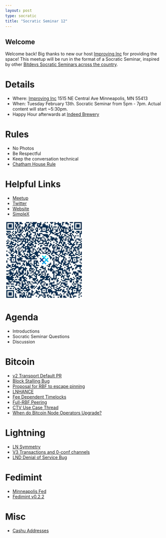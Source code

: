 ```yaml
---
layout: post
type: socratic
title: "Socratic Seminar 12"
---
```


## Welcome

Welcome back! Big thanks to new our host [Improving Inc](https://improving.com/) for providing the space!
This meetup will be run in the format of a Socratic Seminar, inspired by other [Bitdevs Socratic Seminars across the country](https://bitdevs.org/cities).

# Details
 - Where: [Improving Inc](https://www.google.com/maps/place/1515+NE+Central+Ave,+Minneapolis,+MN+55413/@45.0037797,-93.2469316,17z/data=!4m6!3m5!1s0x52b32d965c06ad57:0x277e62e6c3015129!8m2!3d45.0039428!4d-93.2456978!16s%2Fg%2F11bw3z3dw6) 1515 NE Central Ave Minneapolis, MN 55413
 - When: Tuesday February 13th. Socratic Seminar from 5pm - 7pm. Actual content will start ~5:30pm. 
 - Happy Hour afterwards at [Indeed Brewery](https://www.indeedbrewing.com/)

# Rules
 - No Photos
 - Be Respectful
 - Keep the conversation technical
 - [Chatham House Rule](https://www.facilitator.school/blog/chatham-house-rule)

# Helpful Links
 - [Meetup](https://www.meetup.com/minneapolis-bitcoin-developers/events/298091019/)
 - [Twitter](https://twitter.com/BitcoinersMPLS)
 - [Website](https://bitdevsmpls.org)
 - [SimpleX](https://simplex.chat/contact#/?v=1-2&smp=smp%3A%2F%2FenEkec4hlR3UtKx2NMpOUK_K4ZuDxjWBO1d9Y4YXVaA%3D%40smp14.simplex.im%2F2yDM8Eh4B5js6FLUOsANpVYwUt79Q_TO%23%2F%3Fv%3D1-2%26dh%3DMCowBQYDK2VuAyEAqaz4Ij9Xxn3ziHXN9DhPBdbTgYc-XjGpKcr-oDBL-hc%253D%26srv%3Daspkyu2sopsnizbyfabtsicikr2s4r3ti35jogbcekhm3fsoeyjvgrid.onion&data=%7B%22type%22%3A%22group%22%2C%22groupLinkId%22%3A%22I3WA2zuDa5OOHwDT6m0G8Q%3D%3D%22%7D)


<img src="../simplex.jpeg" width="250" height="250" />

# Agenda
 - Introductions
 - Socratic Seminar Questions
 - Discussion

# Bitcoin
 - [v2 Transport Default PR](https://github.com/bitcoin/bitcoin/pull/29239)
 - [Block Stalling Bug](https://delvingbitcoin.org/t/block-stalling-issue-in-core-prior-to-v22-0/499)
 - [Proposal for RBF to escape pinning](https://lists.linuxfoundation.org/pipermail/bitcoin-dev/2024-January/022298.html)
 - [LNHANCE](https://delvingbitcoin.org/t/lnhance-bips-and-implementation/376)
 - [Fee Dependent Timelocks](https://lists.linuxfoundation.org/pipermail/lightning-dev/2023-December/004254.html)
 - [Full-RBF Peering](https://lists.linuxfoundation.org/pipermail/bitcoin-dev/2024-January/022301.html)
 - [CTV Use Case Thread](https://twitter.com/OwenKemeys/status/1744181234417140076)
 - [When do Bitcoin Node Operators Upgrade?](https://blog.lopp.net/when-do-bitcoin-node-operators-upgrade/)

# Lightning
 - [LN Symmetry](https://delvingbitcoin.org/t/ln-symmetry-project-recap/359)
 - [V3 Transactions and 0-conf channels](https://delvingbitcoin.org/t/0conf-ln-channels-and-v3-anchors/494)
 - [LND Denial of Service Bug](https://delvingbitcoin.org/t/denial-of-service-bugs-in-lnds-channel-update-gossip-handling/314)

# Fedimint
 - [Minneapolis Fed](https://twitter.com/m1sterc001guy/status/1752799178764284063)
 - [Fedimint v0.2.2](https://github.com/fedimint/fedimint/releases/tag/v0.2.2)

# Misc
 - [Cashu Addresses](https://njump.me/nevent1qqs2kplrvu3sdvlhht7ak29p78f5ntjqdtv5ykysu27hp7kqlyehy4gppamhxue69uhk2tnwdaejumr0dsqs6amnwvaz7tmwdaejumr0dsq36amnwvaz7tmwdaehgu3dwp6kytnhv4kxcmmjv3jhytnwv46qzrmhwden5te0dehhxarj9ekk7mgzyrwlqwk2skk7qw0xwsk4hmea7dfd7xvap5c7y2uctrn7m2zukwamuunhv9f?ref=nobsbitcoin.com)